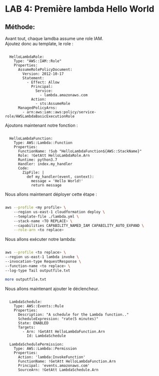 # LAB 4: Première lambda Hello World

## Méthode:

Avant tout, chaque lamdba assume une role IAM.  
Ajoutez donc au template, le role :  
  
```

  HelloLambdaRole:
    Type: "AWS::IAM::Role"
    Properties:
      AssumeRolePolicyDocument:
        Version: 2012-10-17
        Statement:
          - Effect: Allow
            Principal:
              Service:
                - lambda.amazonaws.com
            Action:
              - sts:AssumeRole
      ManagedPolicyArns:
        - arn:aws:iam::aws:policy/service-role/AWSLambdaBasicExecutionRole

```

Ajoutons maintenant notre fonction :  
  
```

  HelloLambdaFunction:
    Type: AWS::Lambda::Function
    Properties:
      FunctionName: !Sub "HelloLambdaFunction${AWS::StackName}"
      Role: !GetAtt HelloLambdaRole.Arn
      Runtime: python3.7
      Handler: index.my_handler
      Code:
        ZipFile: |
          def my_handler(event, context):
            message = 'Hello World!'
            return message

```

Nous allons maintenant déployer cette étape :  
  
```bash

aws --profile <my profile> \   
    --region us-east-1 cloudformation deploy \          
    --template-file ./lambda.yml \        
    --stack-name <TO REPLACE> \          
    --capabilities CAPABILITY_NAMED_IAM CAPABILITY_AUTO_EXPAND \
    --role-arn <to replace>

```
  
Nous allons exécuter notre lambda:  
  
```bash

aws --profile <to replace> \
--region us-east-1 lambda invoke \
--invocation-type RequestResponse \
--function-name <to replace> \
--log-type Tail outputfile.txt

more outputfile.txt

```
  
Nous allons maintenant ajouter le déclencheur.
  
```

  LambdaSchedule:
    Type: AWS::Events::Rule
    Properties:
      Description: "A schedule for the Lambda function.."
      ScheduleExpression: "rate(5 minutes)"
      State: ENABLED
      Targets:
        - Arn: !GetAtt HelloLambdaFunction.Arn
          Id: LambdaSchedule
          
  LambdaSchedulePermission:
    Type: AWS::Lambda::Permission
    Properties:
      Action: 'lambda:InvokeFunction'
      FunctionName: !GetAtt HelloLambdaFunction.Arn
      Principal: 'events.amazonaws.com'
      SourceArn: !GetAtt LambdaSchedule.Arn
          
```
